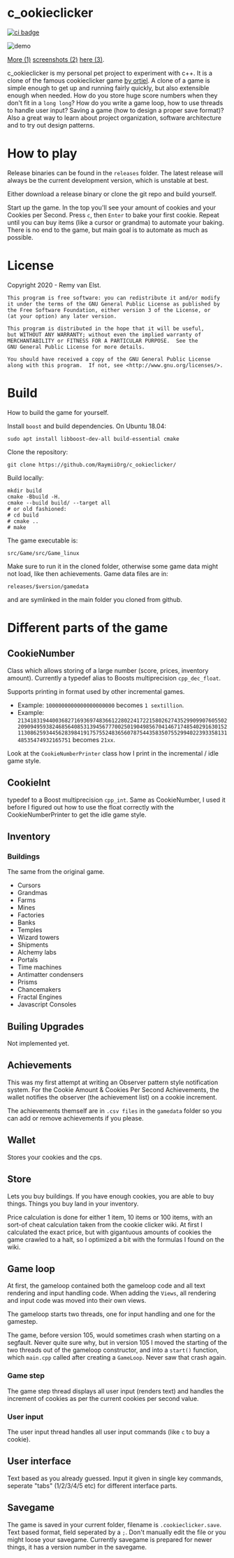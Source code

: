 # c_ookieclicker

<a href="https://github.com/RaymiiOrg/c_ookieclicker/actions"><img src="https://github.com/RaymiiOrg/c_ookieclicker/workflows/C/C++%20CI/badge.svg" alt="ci badge"></a>


![demo][6]

[More (1)][3] [screenshots (2)][4] [here (3)][5].

c_ookieclicker is my personal pet project to experiment with c++. It is a clone of the famous 
cookieclicker game [by ortiel][1]. A clone of a game is simple enough to get up and running 
fairly quickly, but also extensible enough when needed. How do you store huge score numbers 
when they don't fit in a `long long`? How do you write a game loop, how to use threads to handle 
user input? Saving a game (how to design a proper save format)? Also a great way to learn about 
project organization, software architecture and to try out design patterns.


# How to play

Release binaries can be found in the `releases` folder. The latest release will
always be the current development version, which is unstable at best.  

Either download a release binary or clone the git repo and build yourself.

Start up the game. In the top you'll see your amount of cookies and
your Cookies per Second. Press `c`, then `Enter` to bake your first 
cookie. Repeat until you can buy items (like a cursor or grandma)
to automate your baking. There is no end to the game, but main goal
is to automate as much as possible. 


# License

Copyright 2020 - Remy van Elst.

    This program is free software: you can redistribute it and/or modify
    it under the terms of the GNU General Public License as published by
    the Free Software Foundation, either version 3 of the License, or
    (at your option) any later version.
    
    This program is distributed in the hope that it will be useful,
    but WITHOUT ANY WARRANTY; without even the implied warranty of
    MERCHANTABILITY or FITNESS FOR A PARTICULAR PURPOSE.  See the
    GNU General Public License for more details.
    
    You should have received a copy of the GNU General Public License
    along with this program.  If not, see <http://www.gnu.org/licenses/>.

# Build

How to build the game for yourself.

Install `boost` and build dependencies. On Ubuntu 18.04:

    sudo apt install libboost-dev-all build-essential cmake
 
Clone the repository:

    git clone https://github.com/RaymiiOrg/c_ookieclicker/
    
Build locally: 

    mkdir build
    cmake -Bbuild -H.
    cmake --build build/ --target all 
    # or old fashioned:
    # cd build
    # cmake ..
    # make
    
The game executable is:

    src/Game/src/Game_linux
    
Make sure to run it in the cloned folder, otherwise some game data might not load, like
then achievements. Game data files are in:
    
    releases/$version/gamedata
    
and are symlinked in the main folder you cloned from github.


# Different parts of the game

## CookieNumber

Class which allows storing of a large number (score, prices, inventory amount). 
Currently a typedef alias to Boosts multiprecision `cpp_dec_float`.  
 
Supports printing in format used by other incremental games. 
  - Example: `1000000000000000000000` becomes `1 sextillion`. 
  - Example: `21341831944003682716936974836612280224172215802627435299099076055022090949593824685640853139456777002501904985670414671748540291630152113086259344562839841917575524836560787544358350755299402239335813148535474932165751` becomes `21xx`.

Look at the `CookieNumberPrinter` class how I print in the incremental / idle game style. 

## CookieInt

typedef to a Boost multiprecision `cpp_int`. Same as CookieNumber, I used it before I
figured out how to use the float correctly with the CookieNumberPrinter to get the idle
game style.

## Inventory

### Buildings

The same from the original game.

- Cursors
- Grandmas
- Farms
- Mines
- Factories
- Banks
- Temples
- Wizard towers
- Shipments
- Alchemy labs
- Portals
- Time machines
- Antimatter condensers
- Prisms
- Chancemakers
- Fractal Engines
- Javascript Consoles

## Builing Upgrades

Not implemented yet.

## Achievements

This was my first attempt at writing an Observer pattern style 
notification system. For the Cookie Amount & Cookies Per Second
Achievements, the wallet notifies the observer (the achievement list)
on a cookie increment.

The achievements themself are in `.csv files` in the `gamedata` folder
so you can add or remove achievements if you please.

## Wallet

Stores your cookies and the cps.

## Store

Lets you buy buildings. If you have enough cookies, you are able to buy things.
Things you buy land in your inventory. 

Price calculation is done for either 1 item, 10 items or 100 items, 
with an sort-of cheat calculation taken from the cookie clicker wiki. 
At first I calculated the exact price, but with gigantuous amounts of 
cookies the game crawled to a halt, so I optimized a bit with the formulas I found on the wiki. 

## Game loop

At first, the gameloop contained both the gameloop code and all text rendering 
and input handling code. When adding the `Views`, all rendering and input code 
was moved into their own views. 

The gameloop starts two threads, one for input handling and one
for the gamestep.

The game, before version 105, would sometimes crash when starting on a 
segfault. Never quite sure why, but in version 105 I moved the starting
of the two threads out of the gameloop constructor, and into a 
`start()` function, which `main.cpp` called after creating a 
`GameLoop`. Never saw that crash again.

### Game step

The game step thread displays all user input (renders text) and handles the
increment of cookies as per the current cookies per second value.

### User input

The user input thread handles all user input commands (like `c` to buy a cookie).

## User interface

Text based as you already guessed. Input it given in single key commands, seperate 
"tabs" (1/2/3/4/5 etc) for different interface parts.

## Savegame

The game is saved in your current folder, filename is `.cookieclicker.save`. 
Text based format, field seperated by a `;`. Don't manually edit the file or
you might loose your savegame. Currently savegame is prepared for newer things,
it has a version number in the savegame.

[1]: https://orteil.dashnet.org/cookieclicker/
[2]: screenshots/demo4.gif
[3]: screenshots/105_main.png
[4]: screenshots/105_achievements.png
[5]: screenshots/105_inventory.png
[6]: screenshots/demo_105.gif